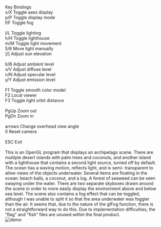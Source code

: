 Key Bindings<br/>
  x/X	Toggle axes display<br/>
  p/P	Toggle display mode<br/>
  f/F Toggle fog<br/>
  <br/>
  l/L	Toggle lighting<br/>
  h/H Toggle lighthouse<br/>
  m/M	Toggle light movement<br/>
  5/6	Move light manually<br/>
  ]/[	Adjust sun elevation<br/>
  <br/>
  b/B	Adjust ambient level<br/>
  v/V	Adjust diffuse level<br/>
  n/N	Adjust specular level<br/>
  y/Y	Adjust emission level<br/>
  <br/>
  F1	Toggle smooth color model<br/>
  F2	Local viewer<br/>
  F3	Toggle light orbit distance<br/>
  <br/>
  PgUp   Zoom out<br/>
  PgDn   Zoom in<br/>
<br/>
  arrows Change overhead view angle<br/>
  0      Reset camera<br/>
  <br/>
  ESC    Exit<br/>
  <br/>
This is an OpenGL program that displays an archipelago scene. There are multiple desert islands
with palm trees and coconuts, and another island with a lighthouse that contains a second light
source, turned off by default. The ocean has a waving motion, reflects light, and is semi-
transparent to allow views of the objects underwater. Several items are floating in the ocean:
beach balls, a coconut, and a log. A forest of seaweed can be seen swaying under the water.
There are two separate skyboxes drawn around the scene in order to more easily display the
environment above and below sea level. The scene also contains a fog effect that can be toggled,
although I was unable to split it so that the area underwater was foggier than the air. It seems
that, due to the nature of the glFog function, there is not a straightforward way to do this.
Due to implementation difficulties, the "flag" and "fish" files are unused within the final
product.
<br/>
![demo](https://github.com/Sittch/archopenglo/blob/main/demo.gif)<br/>
<br/>